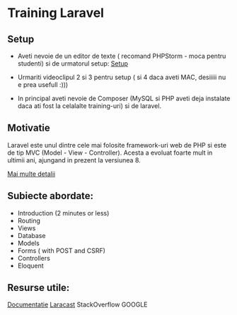 # Training Laravel

## Setup

- Aveti nevoie de un editor de texte ( recomand PHPStorm - moca pentru studenti) si de urmatorul setup: [Setup](https://laracasts.com/series/laravel-6-from-scratch/episodes/2)

- Urmariti videoclipul 2 si 3 pentru setup ( si 4 daca aveti MAC, desiiiii nu e prea usefull :)))
- In principal aveti nevoie de Composer (MySQL si PHP aveti deja instalate daca ati fost la celalalte training-uri) si de laravel.

## Motivatie

Laravel este unul dintre cele mai folosite framework-uri web de PHP si este de tip MVC (Model - View - Controller). Acesta a evoluat foarte mult in ultimii ani, ajungand in prezent la versiunea 8. 

[Mai multe detalii](https://www.endivesoftware.com/blog/why-choose-laravel-framework-for-web-development/)

## Subiecte abordate:

- Introduction (2 minutes or less)
- Routing
- Views
- Database
- Models
- Forms ( with POST and CSRF)
- Controllers
- Eloquent


## Resurse utile:
[Documentatie](hhttps://laravel.com/docs/8.x)
[Laracast](https://laracasts.com/series/laravel-6-from-scratch)
StackOverflow
GOOGLE

